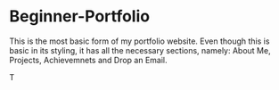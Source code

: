 # Beginner-Portfolio
This is the most basic form of my portfolio website. 
Even though this is basic in its styling, it has all the necessary sections, namely: About Me, Projects, Achievemnets and Drop an Email.
 
T
